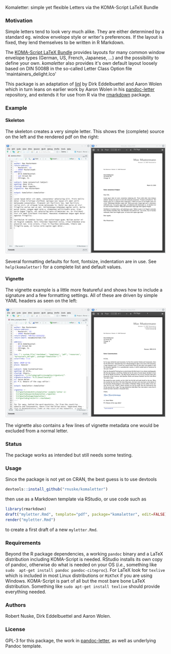 
Komaletter: simple yet flexible Letters via the KOMA-Script LaTeX Bundle 


### Motivation
Simple letters tend to look very much alike. They are either determined by a 
standard eg. window envelope style or writer's preferences. If the layout is fixed,
they lend themselves to be written in R Markdown.

The [KOMA-Script LaTeX Bundle](https://www.komascript.de) provides layouts for
many common window envelope types (German, US, French, Japanese, ...) and the
possibility to define your own. *komaletter* also provides it's own default
layout loosely based on DIN 5008B in the so-called Letter Class Option file
'maintainers_delight.lco'  

This package is an adaptation of [linl](https://cran.r-project.org/package=rmarkdown) 
by Dirk Eddelbuettel and Aaron Wolen which in turn leans on earlier work by 
Aaron Wolen in his [pandoc-letter](https://github.com/aaronwolen/pandoc-letter) 
repository, and extends it for use from R via the
[rmarkdown](https://cran.r-project.org/package=rmarkdown) package.


### Example

#### Skeleton
The skeleton creates a very simple letter.  This shows the (complete) source 
on the left and the rendered pdf on the right:

![](./docs/skeleton.png)

Several formatting defaults for font, fontsize, indentation are in use. See 
`help(komaletter)` for a complete list and default values.

#### Vignette
The vignette example is a little more featureful and shows how to include a 
signature and a few formatting settings. All of these are driven by simple 
YAML headers as seen on the left:

![](./docs/letter_example1.png)

The vignette also contains a few lines of vignette metadata one would be 
excluded from a normal letter.


### Status
The package works as intended but still needs some testing.


### Usage 
Since the package is not yet on CRAN, the best guess is to use devtools

```r
devtools::install_github("rnuske/komaletter")
```

then use as a Markdown template via RStudio, or use code such as

```r
library(rmarkdown)
draft("myletter.Rmd", template="pdf", package="komaletter", edit=FALSE)
render("myletter.Rmd")
```

to create a first draft of a new `myletter.Rmd`.


### Requirements
Beyond the R package dependencies, a working `pandoc` binary and a LaTeX 
distribution including KOMA-Script is needed. RStudio installs its own copy of 
pandoc, otherwise do what is needed on your OS (_i.e._, something like `sudo 
apt-get install pandoc pandoc-citeproc`). For LaTeX look for `texlive` which is
included in most Linux distributions or `MiKTeX` if you are using Windows. 
KOMA-Script is part of all but the most bare bone LaTeX distribution. Something
like `sudo apt-get install texlive` should provide everything needed.


### Authors
Robert Nuske, Dirk Eddelbuettel and Aaron Wolen.


### License
GPL-3 for this package, the work in [pandoc-letter](https://github.com/aaronwolen/pandoc-letter), 
as well as underlying Pandoc template.
